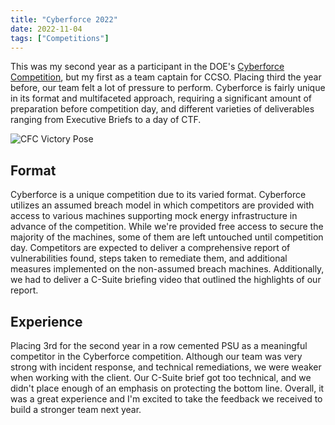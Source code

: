 ```yaml
---
title: "Cyberforce 2022"
date: 2022-11-04
tags: ["Competitions"]
---
```


This was my second year as a participant in the DOE's [Cyberforce Competition](https://cyberforce.energy.gov/), but my first as a team captain for CCSO. Placing third the year before, our team felt a lot of pressure to perform. Cyberforce is fairly unique in its format and multifaceted approach, requiring a significant amount of preparation before competition day, and different varieties of deliverables ranging from Executive Briefs to a day of CTF.

![CFC Victory Pose](comps/cfc22.png "Nicklaus Giacobe, Petr Esakov, Liam Geyer, Jackson Ortiz, Brenden McShane, Alec Sudol, Jenna Fox")

## Format

Cyberforce is a unique competition due to its varied format. Cyberforce utilizes an assumed breach model in which competitors are provided with access to various machines supporting mock energy infrastructure in advance of the competition. While we're provided free access to secure the majority of the machines, some of them are left untouched until competition day. Competitors are expected to deliver a comprehensive report of vulnerabilities found, steps taken to remediate them, and additional measures implemented on the non-assumed breach machines. Additionally, we had to deliver a C-Suite briefing video that outlined the highlights of our report.

## Experience

Placing 3rd for the second year in a row cemented PSU as a meaningful competitor in the Cyberforce competition. Although our team was very strong with incident response, and technical remediations, we were weaker when working with the client. Our C-Suite brief got too technical, and we didn't place enough of an emphasis on protecting the bottom line. Overall, it was a great experience and I'm excited to take the feedback we received to build a stronger team next year.

